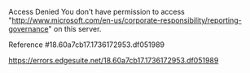 Access Denied
You don't have permission to access "http://www.microsoft.com/en-us/corporate-responsibility/reporting-governance" on this server.

Reference #18.60a7cb17.1736172953.df051989

https://errors.edgesuite.net/18.60a7cb17.1736172953.df051989